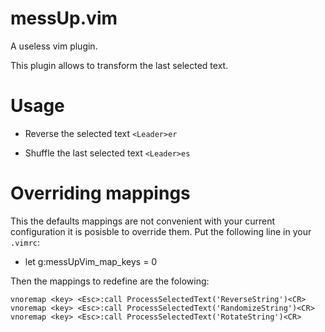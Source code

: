 # messUp.vim

A useless vim plugin.

This plugin allows to transform the last selected text.

# Usage

 - Reverse the selected text
`<Leader>er`

 - Shuffle the last selected text
`<Leader>es`

# Overriding mappings

This the defaults mappings are not convenient with your current configuration it is posisble to override them. Put the following line in your `.vimrc`:

 - let g:messUpVim_map_keys = 0

Then the mappings to redefine are the folowing:

    vnoremap <key> <Esc>:call ProcessSelectedText('ReverseString')<CR>
    vnoremap <key> <Esc>:call ProcessSelectedText('RandomizeString')<CR>
    vnoremap <key> <Esc>:call ProcessSelectedText('RotateString')<CR>
